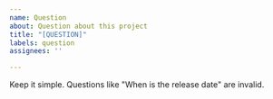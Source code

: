 ```yaml
---
name: Question
about: Question about this project
title: "[QUESTION]"
labels: question
assignees: ''

---
```


Keep it simple. Questions like "When is the release date" are invalid.
